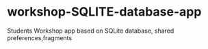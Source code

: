 # workshop-SQLITE-database-app
Students Workshop app based on SQLite database, shared preferences,fragments 
